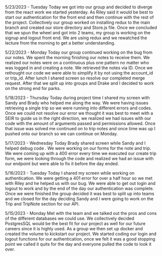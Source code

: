 5/23/2023 - Tuesday
Today we got into our group and decided to diverge from the react work we started yesterday. As Riley said it would be best to start our authentication for the front end and then continue with the rest of the project. Collectively our group worked on installing redux to the main branch and created our store directory and Store.js file. Once we concluded that we spun the wheel and got into 2 teams, my group is working on the signup and logout front end. We are using redux and we rewatched the lecture from the morning to get a better understanding. 


5/22/2023 - Monday
Today our group continued working on the bug from our notes. We spent the morning finishing our notes to receive them. We realized our notes were on a continuous plus one pattern no matter who was logged in and creating a note. We retrieved the notes via ID. Once we rethought our code we were able to simplify it by not using the account_id or trip_id. After lunch I shared screen so resolve our completed merge request. After that we split up into groups and Drake and I decided to work on the strong end for parks.


5/18/2023 - Thursday
Today during project time I shared my screen with Sandy and Brady who helped me along the way. We were having issues retrieving a single trip so we were running into different errors and codes. Once we could not resolve our error we thought it was best to meet with a SEIR to guide us in the right direction, we realized we had issues with our code with the amount of arguments passed and permissions allowed. Once that issue was solved me continued on to trip notes and once time was up I pushed onto our branch so we can continue on Monday. 


5/17/2023 - Wednesday
Today Brady shared screen while Sandy and I helped debug code . We were working on our forms for the note and trip. We were coming up with a 400 error every time we executed our create trip form, we were looking through the code and realized we had an issue with our endpoint but were able to fix it before the day ended. 


5/16/2023 - Tuesday
Today I shared my screen while working on authentication. We were getting a 401 error for over a half hour so we met with Riley and he helped us with our bug. We were able to get out login and logout to work and by the end of the day our authentication was complete. Once we were finished the group decided it was best to split up into teams and we closed for the day deciding Sandy and I were going to work on the Trip and TripNote section for our API.


5/15/2023 - Monday
Met with the team and we talked out the pros and cons of the different databases we could use. We collectively decided PostgresSQL would be the best fit for our project as well for our future careers since it is highly used. As a group we then set up docker and created the volume to kickstart our project. We started coding our login and logout functions for our authentication, once we felt it was a good stopping point we called it quits for the day and everyone pulled the code to look it over.
